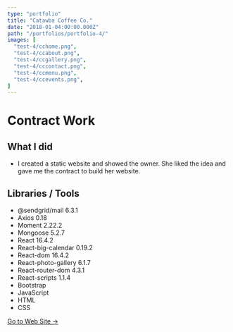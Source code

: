 ```yaml
---
type: "portfolio"
title: "Catawba Coffee Co."
date: "2018-01-04:00:00.000Z"
path: "/portfolios/portfolio-4/"
images: [
  "test-4/cchome.png",
  "test-4/ccabout.png",
  "test-4/ccgallery.png",
  "test-4/cccontact.png",
  "test-4/ccmenu.png",
  "test-4/ccevents.png",
]
---
```


# Contract Work

## What I did
- I created a static website and showed the owner. She liked the idea and gave me the contract to build her website. 

## Libraries / Tools
- @sendgrid/mail 6.3.1
- Axios 0.18
- Moment 2.22.2
- Mongoose 5.2.7
- React 16.4.2
- React-big-calendar 0.19.2
- React-dom 16.4.2
- React-photo-gallery 6.1.7
- React-router-dom 4.3.1
- React-scripts 1.1.4
- Bootstrap
- JavaScript
- HTML
- CSS

[Go to Web Site →](https://catawbacoffeeco.herokuapp.com/)
